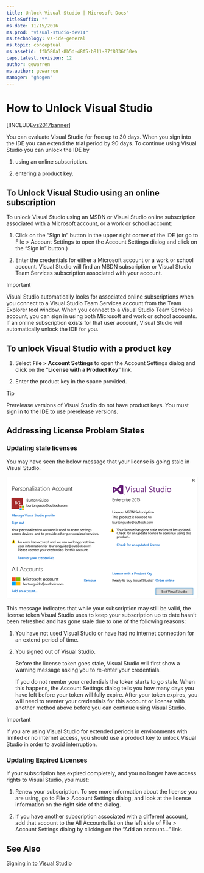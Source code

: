 ```yaml
---
title: Unlock Visual Studio | Microsoft Docs"
titleSuffix: ""
ms.date: 11/15/2016
ms.prod: "visual-studio-dev14"
ms.technology: vs-ide-general
ms.topic: conceptual
ms.assetid: ffb580a1-8b5d-48f5-b811-87f8036f50ea
caps.latest.revision: 12
author: gewarren
ms.author: gewarren
manager: "ghogen"
---
```

# How to Unlock Visual Studio
[!INCLUDE[vs2017banner](../includes/vs2017banner.md)]

You can evaluate Visual Studio for free up to 30 days. When you sign into the IDE you can extend the trial period by 90 days. To continue using Visual Studio you can unlock the IDE by

1.  using an online subscription.

2.  entering a product key.

## To Unlock Visual Studio using an online subscription
 To unlock Visual Studio using an MSDN or Visual Studio online subscription associated with a Microsoft account, or a work or school account:

1.  Click on the “Sign in” button in the upper right corner of the IDE (or go to File > Account Settings to open the Account Settings dialog and click on the “Sign in” button.)

2.  Enter the credentials for either a Microsoft account or a work or school account. Visual Studio will find an MSDN subscription or Visual Studio Team Services subscription associated with your account.

> [!IMPORTANT]
>  Visual Studio automatically looks for associated online subscriptions when you connect to a Visual Studio Team Services account from the Team Explorer tool window. When you connect to a Visual Studio Team Services account, you can sign in using both Microsoft and work or school accounts. If an online subscription exists for that user account, Visual Studio will automatically unlock the IDE for you.

## To unlock Visual Studio with a product key

1.  Select **File > Account Settings** to open the Account Settings dialog and click on the “**License with a Product Key**” link.

2.  Enter the product key in the space provided.

> [!TIP]
>  Prerelease versions of Visual Studio do not have product keys. You must sign in to the IDE to use prerelease versions.

## Addressing License Problem States

### Updating stale licenses
 You may have seen the below message that your license is going stale in Visual Studio.

 ![Visual Studio User Information Dialog](../ide/media/vs2013-userinfo.png "VS2013_UserInfo")

 This message indicates that while your subscription may still be valid, the license token Visual Studio uses to keep your subscription up to date hasn’t been refreshed and has gone stale due to one of the following reasons:

1. You have not used Visual Studio or have had no internet connection for an extend period of time.

2. You signed out of Visual Studio.

   Before the license token goes stale, Visual Studio will first show a warning message asking you to re-enter your credentials.

   If you do not reenter your credentials the token starts to go stale. When this happens, the Account Settings dialog tells you how many days you have left before your token will fully expire. After your token expires, you will need to reenter your credentials for this account or license with another method above before you can continue using Visual Studio.

> [!IMPORTANT]
>  If you are using Visual Studio for extended periods in environments with limited or no internet access, you should use a product key to unlock Visual Studio in order to avoid interruption.

### Updating Expired Licenses
 If your subscription has expired completely, and you no longer have access rights to Visual Studio, you must:

1.  Renew your subscription. To see more information about the license you are using, go to File > Account Settings dialog, and look at the license information on the right side of the dialog.

2.  If you have another subscription associated with a different account, add that account to the All Accounts list on the left side of File > Account Settings dialog by clicking on the “Add an account…” link.

## See Also
 [Signing in to Visual Studio](../ide/signing-in-to-visual-studio.md)
